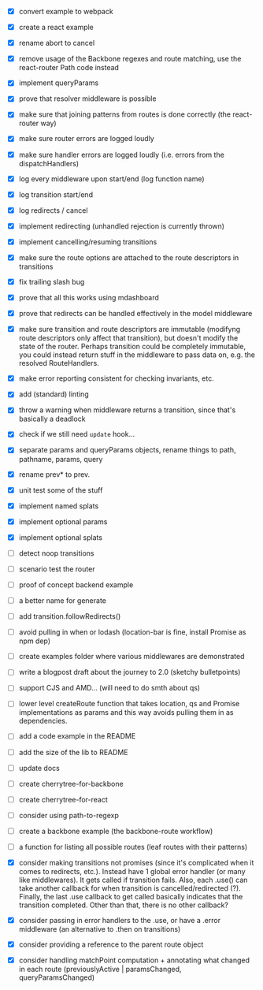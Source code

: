 - [x] convert example to webpack
- [x] create a react example
- [x] rename abort to cancel
- [x] remove usage of the Backbone regexes and route matching, use the react-router Path code instead
- [x] implement queryParams
- [x] prove that resolver middleware is possible
- [x] make sure that joining patterns from routes is done correctly (the react-router way)
- [x] make sure router errors are logged loudly
- [x] make sure handler errors are logged loudly (i.e. errors from the dispatchHandlers)
- [x] log every middleware upon start/end (log function name)
- [x] log transition start/end
- [x] log redirects / cancel
- [x] implement redirecting (unhandled rejection is currently thrown)
- [x] implement cancelling/resuming transitions
- [x] make sure the route options are attached to the route descriptors in transitions
- [x] fix trailing slash bug
- [x] prove that all this works using mdashboard
- [x] prove that redirects can be handled effectively in the model middleware
- [x] make sure transition and route descriptors are immutable (modifyng route descriptors only affect that transition), but doesn't modify the state of the router. Perhaps transition could be completely immutable, you could instead return stuff in the middleware to pass data on, e.g. the resolved RouteHandlers.
- [x] make error reporting consistent for checking invariants, etc.
- [x] add (standard) linting
- [x] throw a warning when middleware returns a transition, since that's basically a deadlock
- [x] check if we still need `update` hook...
- [x] separate params and queryParams objects, rename things to path, pathname, params, query
- [x] rename prev* to prev.
- [x] unit test some of the stuff
- [x] implement named splats
- [x] implement optional params
- [x] implement optional splats
- [ ] detect noop transitions
- [ ] scenario test the router
- [ ] proof of concept backend example



- [ ] a better name for generate
- [ ] add transition.followRedirects()
- [ ] avoid pulling in when or lodash (location-bar is fine, install Promise as npm dep)
- [ ] create examples folder where various middlewares are demonstrated
- [ ] write a blogpost draft about the journey to 2.0 (sketchy bulletpoints)
- [ ] support CJS and AMD... (will need to do smth about qs)
- [ ] lower level createRoute function that takes location, qs and Promise implementations as params and this way avoids pulling them in as dependencies.
- [ ] add a code example in the README
- [ ] add the size of the lib to README
- [ ] update docs
- [ ] create cherrytree-for-backbone
- [ ] create cherrytree-for-react
- [ ] consider using path-to-regexp
- [ ] create a backbone example (the backbone-route workflow)
- [ ] a function for listing all possible routes (leaf routes with their patterns)



- [x] consider making transitions not promises (since it's complicated when it comes to redirects, etc.). Instead have 1 global error handler (or many like middlewares). It gets called if transition fails. Also, each .use() can take another callback for when transition is cancelled/redirected (?). Finally, the last .use callback to get called basically indicates that the transition completed. Other than that, there is no other callback?
- [x] consider passing in error handlers to the .use, or have a .error middleware (an alternative to .then on transitions)
- [x] consider providing a reference to the parent route object
- [x] consider handling matchPoint computation + annotating what changed in each route (previouslyActive | paramsChanged, queryParamsChanged)